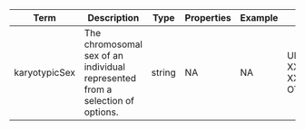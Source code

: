 |Term | Description | Type | Properties | Example | Enum|
| ---| ---| ---| ---| ---| --- |
| karyotypicSex | The chromosomal sex of an individual represented from a selection of options. | string | NA | NA | UNKNOWN_KARYOTYPE, XX, XY, XO, XXY, XXX, XXYY, XXXY, XXXX, XYY, OTHER_KARYOTYPE|
